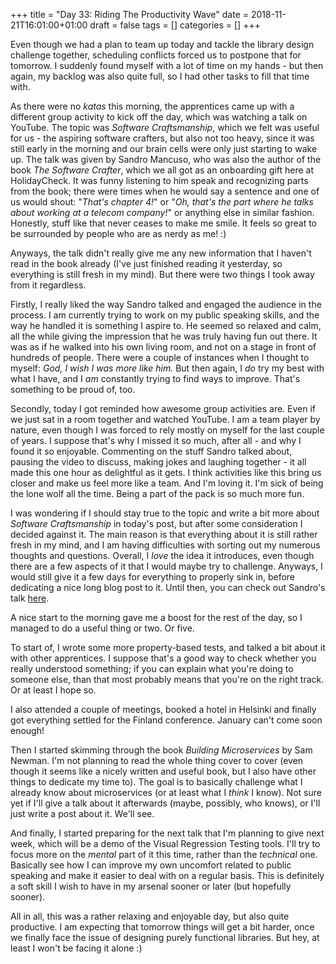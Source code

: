 +++
title = "Day 33: Riding The Productivity Wave"
date = 2018-11-21T16:01:00+01:00
draft = false
tags = []
categories = []
+++

Even though we had a plan to team up today and tackle the library design challenge together, scheduling conflicts forced us to postpone that for tomorrow. I suddenly found myself with a lot of time on my hands - but then again, my backlog was also quite full, so I had other tasks to fill that time with.

As there were no _katas_ this morning, the apprentices came up with a different group activity to kick off the day, which was watching a talk on YouTube. The topic was _Software Craftsmanship_, which we felt was useful for us - the aspiring software crafters, but also not too heavy, since it was still early in the morning and our brain cells were only just starting to wake up. The talk was given by Sandro Mancuso, who was also the author of the book _The Software Crafter_, which we all got as an onboarding gift here at HolidayCheck. It was funny listening to him speak and recognizing parts from the book; there were times when he would say a sentence and one of us would shout: "_That's chapter 4!_" or "_Oh, that's the part where he talks about working at a telecom company!_" or anything else in similar fashion. Honestly, stuff like that never ceases to make me smile. It feels so great to be surrounded by people who are as nerdy as me! :)

Anyways, the talk didn't really give me any new information that I haven't read in the book already (I've just finished reading it yesterday, so everything is still fresh in my mind). But there were two things I took away from it regardless. 

Firstly, I really liked the way Sandro talked and engaged the audience in the process. I am currently trying to work on my public speaking skills, and the way he handled it is something I aspire to. He seemed so relaxed and calm, all the while giving the impression that he was truly having fun out there. It was as if he walked into his own living room, and not on a stage in front of hundreds of people. There were a couple of instances when I thought to myself: _God, I wish I was more like him._ But then again, I _do_ try my best with what I have, and I _am_ constantly trying to find ways to improve. That's something to be proud of, too.

Secondly, today I got reminded how awesome group activities are. Even if we just sat in a room together and watched YouTube. I am a team player by nature, even though I was forced to rely mostly on myself for the last couple of years. I suppose that's why I missed it so much, after all - and why I found it so enjoyable. Commenting on the stuff Sandro talked about, pausing the video to discuss, making jokes and laughing together - it all made this one hour as delightful as it gets. I think activities like this bring us closer and make us feel more like a team. And I'm loving it. I'm sick of being the lone wolf all the time. Being a part of the pack is so much more fun.

I was wondering if I should stay true to the topic and write a bit more about _Software Craftsmanship_ in today's post, but after some consideration I decided against it. The main reason is that everything about it is still rather fresh in my mind, and I am having difficulties with sorting out my numerous thoughts and questions. Overall, I _love_ the idea it introduces, even though there are a few aspects of it that I would maybe try to challenge. Anyways, I would still give it a few days for everything to properly sink in, before dedicating a nice long blog post to it. Until then, you can check out Sandro's talk [here](https://www.youtube.com/watch?v=9OhXqBlCmrM).

A nice start to the morning gave me a boost for the rest of the day, so I managed to do a useful thing or two. Or five. 

To start of, I wrote some more property-based tests, and talked a bit about it with other apprentices. I suppose that's a good way to check whether you really understood something; if you can explain what you're doing to someone else, than that most probably means that you're on the right track. Or at least I hope so.  

I also attended a couple of meetings, booked a hotel in Helsinki and finally got everything settled for the Finland conference. January can't come soon enough! 

Then I started skimming through the book _Building Microservices_ by Sam Newman. I'm not planning to read the whole thing cover to cover (even though it seems like a nicely written and useful book, but I also have other things to dedicate my time to). The goal is to basically challenge what I already know about microservices (or at least what I _think_ I know). Not sure yet if I'll give a talk about it afterwards (maybe, possibly, who knows), or I'll just write a post about it. We'll see.

And finally, I started preparing for the next talk that I'm planning to give next week, which will be a demo of the Visual Regression Testing tools. I'll try to focus more on the _mental_ part of it this time, rather than the _technical_ one. Basically see how I can improve my own uncomfort related to public speaking and make it easier to deal with on a regular basis. This is definitely a soft skill I wish to have in my arsenal sooner or later (but hopefully sooner).

All in all, this was a rather relaxing and enjoyable day, but also quite productive. I am expecting that tomorrow things will get a bit harder, once we finally face the issue of designing purely functional libraries. But hey, at least I won't be facing it alone :)